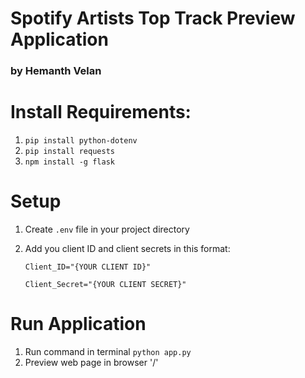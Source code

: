 # Spotify Artists Top Track Preview Application 
### by Hemanth Velan

# Install Requirements:
1. `pip install python-dotenv`
2. `pip install requests`
3. `npm install -g flask`

# Setup
1. Create `.env` file in your project directory
2. Add you client ID and client secrets in this format:

    `Client_ID="{YOUR CLIENT ID}"`
    
    `Client_Secret="{YOUR CLIENT SECRET}"`

# Run Application
1. Run command in terminal `python app.py`
2. Preview web page in browser '/'